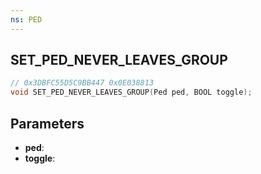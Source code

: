 ```yaml
---
ns: PED
---
```

## SET_PED_NEVER_LEAVES_GROUP

```c
// 0x3DBFC55D5C9BB447 0x0E038813
void SET_PED_NEVER_LEAVES_GROUP(Ped ped, BOOL toggle);
```


## Parameters
* **ped**: 
* **toggle**: 

